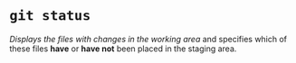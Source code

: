 # `git status`

*Displays the files with changes in the working area* and specifies which of these files **have** or **have not** been placed in the staging area.
